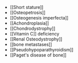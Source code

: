 
- [[Short stature]] 
- [[Osteopetrosis]]
- [[Osteogenesis imperfecta]]
- [[Achondroplasia]]
- [[Chondrodystrophy]]
- [[Vitamin C]] deficiency 
- [[Renal Osteodystrophy]] 
- [[bone metastases]] 
- [[Pseudohypoparathyroidism]] 
- [[Paget's disease of bone]] 